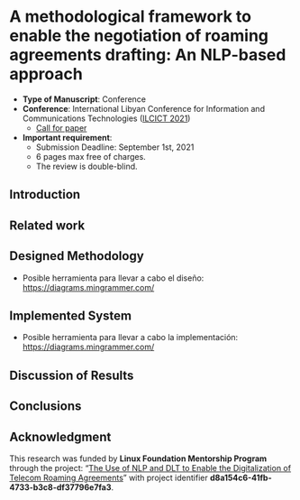 # A methodological framework to enable the negotiation of roaming agreements drafting: An NLP-based approach
- **Type of Manuscript**: Conference
- **Conference**:  International Libyan Conference for Information and Communications Technologies ([ILCICT 2021](https://ilcict.lit.ly/en/))
    - [Call for paper](https://lit.ly/doc/ilcict2021_v2_en_pages.pdf)
- **Important requirement**:
    - Submission Deadline: September 1st, 2021
    - 6 pages max free of charges.
    - The review is double-blind.

## Introduction

## Related work

## Designed Methodology
 - Posible herramienta para llevar a cabo el diseño: https://diagrams.mingrammer.com/
## Implemented System
- Posible herramienta para llevar a cabo la implementación: https://diagrams.mingrammer.com/

## Discussion of Results

## Conclusions

## Acknowledgment
This research was funded by **Linux Foundation Mentorship Program** through the project: “[The Use of NLP and DLT to Enable the Digitalization of Telecom Roaming Agreements](https://wiki.hyperledger.org/display/INTERN/The+Use+of+NLP+and+DLT+to+Enable+the+Digitalization+of+Telecom+Roaming+Agreements)” with project identifier **d8a154c6-41fb-4733-b3c8-df37796e7fa3**.